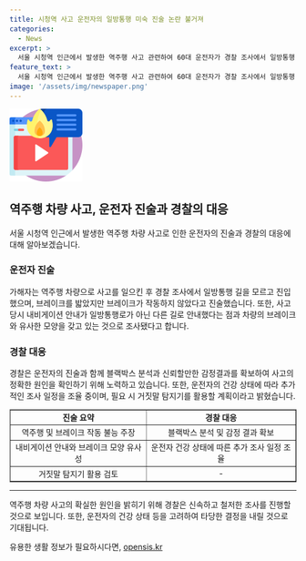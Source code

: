```yaml
---
title: 시청역 사고 운전자의 일방통행 미숙 진술 논란 불거져
categories:
  - News
excerpt: >
  서울 시청역 인근에서 발생한 역주행 사고 관련하여 60대 운전자가 경찰 조사에서 일방통행 길을 모른 채 진입했다고 주장하고, 브레이크를 밟았다며 차량 이상을 주장했다. 경찰은 사고 발생 시 참여한 차량 운전자의 진술을 확인 중이며, 피의자는 건강 상태와 관련하여 추가 조사가 예정되어 있다. 추가로 가해자에 대해 거짓말 탐지기를 사용할 예정이라고 밝혔다. (150자)
feature_text: >
  서울 시청역 인근에서 발생한 역주행 사고 관련하여 60대 운전자가 경찰 조사에서 일방통행 길을 모른 채 진입했다고 주장하고, 브레이크를 밟았다며 차량 이상을 주장했다. 경찰은 사고 발생 시 참여한 차량 운전자의 진술을 확인 중이며, 피의자는 건강 상태와 관련하여 추가 조사가 예정되어 있다. 추가로 가해자에 대해 거짓말 탐지기를 사용할 예정이라고 밝혔다. (150자)
image: '/assets/img/newspaper.png'
---
```


<p><img src="/assets/img/news.png" alt="rentncar 속보" /></p>

<h2 data-ke-size="size26">역주행 차량 사고, 운전자 진술과 경찰의 대응</h2>

<p data-ke-size="size16">서울 시청역 인근에서 발생한 역주행 차량 사고로 인한 운전자의 진술과 경찰의 대응에 대해 알아보겠습니다.</p>

<h3>운전자 진술</h3>

<p data-ke-size="size16">가해자는 역주행 차량으로 사고를 일으킨 후 경찰 조사에서 일방통행 길을 모르고 진입했으며, 브레이크를 밟았지만 브레이크가 작동하지 않았다고 진술했습니다. 또한, 사고 당시 내비게이션 안내가 일방통행로가 아닌 다른 길로 안내했다는 점과 차량의 브레이크와 유사한 모양을 갖고 있는 것으로 조사됐다고 합니다.</p>

<h3>경찰 대응</h3>

<p data-ke-size="size16">경찰은 운전자의 진술과 함께 블랙박스 분석과 신뢰할만한 감정결과를 확보하여 사고의 정확한 원인을 확인하기 위해 노력하고 있습니다. 또한, 운전자의 건강 상태에 따라 추가적인 조사 일정을 조율 중이며, 필요 시 거짓말 탐지기를 활용할 계획이라고 밝혔습니다.</p>

<table style="width: 100%;" border="1">
<tbody>
<tr>
<td style="text-align: center; height: 17px;"><b>진술 요약</b></td>
<td style="text-align: center; height: 17px;"><b>경찰 대응</b></td>
</tr>
<tr>
<td style="text-align: center; height: 17px;">역주행 및 브레이크 작동 불능 주장</td>
<td style="text-align: center; height: 17px;">블랙박스 분석 및 감정 결과 확보</td>
</tr>
<tr>
<td style="text-align: center; height: 17px;">내비게이션 안내와 브레이크 모양 유사성</td>
<td style="text-align: center; height: 17px;">운전자 건강 상태에 따른 추가 조사 일정 조율</td>
</tr>
<tr>
<td style="text-align: center; height: 17px;">거짓말 탐지기 활용 검토</td>
<td style="text-align: center; height: 17px;">-</td>
</tr>
</tbody>
</table>

<hr>

<p data-ke-size="size16">역주행 차량 사고의 확실한 원인을 밝히기 위해 경찰은 신속하고 철저한 조사를 진행할 것으로 보입니다. 또한, 운전자의 건강 상태 등을 고려하여 타당한 결정을 내릴 것으로 기대됩니다.</p>
유용한 생활 정보가 필요하시다면, <a href="https://opensis.kr" rel="dofollow">opensis.kr</a>


